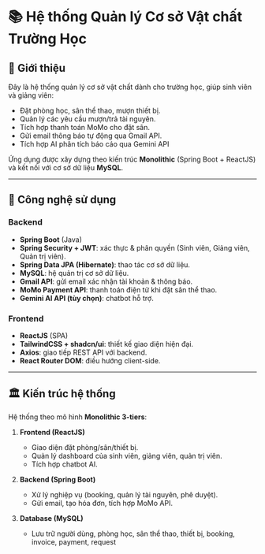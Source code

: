 # 📚 Hệ thống Quản lý Cơ sở Vật chất Trường Học

## 📝 Giới thiệu
Đây là hệ thống quản lý cơ sở vật chất dành cho trường học, giúp sinh viên và giảng viên:
- Đặt phòng học, sân thể thao, mượn thiết bị.
- Quản lý các yêu cầu mượn/trả tài nguyên.
- Tích hợp thanh toán MoMo cho đặt sân.
- Gửi email thông báo tự động qua Gmail API.
- Tích hợp AI phân tích báo cáo qua Gemini API

Ứng dụng được xây dựng theo kiến trúc **Monolithic** (Spring Boot + ReactJS) và kết nối với cơ sở dữ liệu **MySQL**.  

---

## 🚀 Công nghệ sử dụng
### Backend
- **Spring Boot** (Java)
- **Spring Security + JWT**: xác thực & phân quyền (Sinh viên, Giảng viên, Quản trị viên).
- **Spring Data JPA (Hibernate)**: thao tác cơ sở dữ liệu.
- **MySQL**: hệ quản trị cơ sở dữ liệu.
- **Gmail API**: gửi email xác nhận tài khoản & thông báo.
- **MoMo Payment API**: thanh toán điện tử khi đặt sân thể thao.
- **Gemini AI API (tùy chọn)**: chatbot hỗ trợ.

### Frontend
- **ReactJS** (SPA)
- **TailwindCSS + shadcn/ui**: thiết kế giao diện hiện đại.
- **Axios**: giao tiếp REST API với backend.
- **React Router DOM**: điều hướng client-side.

---

## 🏛️ Kiến trúc hệ thống
Hệ thống theo mô hình **Monolithic 3-tiers**:

1. **Frontend (ReactJS)**  
   - Giao diện đặt phòng/sân/thiết bị.
   - Quản lý dashboard của sinh viên, giảng viên, quản trị viên.
   - Tích hợp chatbot AI.  

2. **Backend (Spring Boot)**  
   - Xử lý nghiệp vụ (booking, quản lý tài nguyên, phê duyệt).
   - Gửi email, tạo hóa đơn, tích hợp MoMo API.  

3. **Database (MySQL)**  
   - Lưu trữ người dùng, phòng học, sân thể thao, thiết bị, booking, invoice, payment, request


